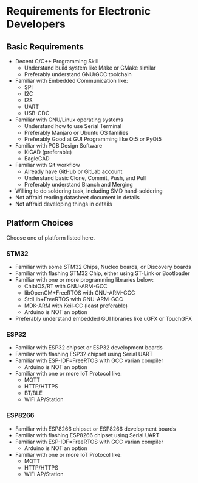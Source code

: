 # Requirements for Electronic Developers

## Basic Requirements
- Decent C/C++ Programming Skill
	+ Understand build system like Make or CMake similar
	+ Preferably understand GNU/GCC toolchain
- Familiar with Embedded Communication like:
	+ SPI
	+ I2C
	+ I2S
	+ UART
	+ USB-CDC
- Familiar with GNU/Linux operating systems
	+ Understand how to use Serial Terminal
	+ Preferably Manjaro or Ubuntu OS families
	+ Preferably Good at GUI Programming like Qt5 or PyQt5
- Familiar with PCB Design Software
	+ KiCAD (preferable)
	+ EagleCAD
- Familiar with Git workflow
	+ Already have GitHub or GitLab account
	+ Understand basic Clone, Commit, Push, and Pull
	+ Preferably understand Branch and Merging
- Willing to do soldering task, including SMD hand-soldering 
- Not affraid reading datasheet document in details
- Not affraid developing things in details

## Platform Choices

Choose one of platform listed here.

### STM32

- Familiar with some STM32 Chips, Nucleo boards, or Discovery boards
- Familiar with flashing STM32 Chip, either using ST-Link or Bootloader
- Familiar with one or more programming libraries below:
	+ ChibiOS/RT with GNU-ARM-GCC
	+ libOpenCM+FreeRTOS with GNU-ARM-GCC
	+ StdLib+FreeRTOS with GNU-ARM-GCC
	+ MDK-ARM with Keil-CC (least preferable)
	+ Arduino is NOT an option
- Preferably understand embedded GUI libraries like uGFX or TouchGFX

### ESP32

- Familiar with ESP32 chipset or ESP32 development boards
- Familiar with flashing ESP32 chipset using Serial UART
- Familiar with ESP-IDF=FreeRTOS with GCC varian compiler
	+ Arduino is NOT an option
- Familiar with one or more IoT Protocol like:
	+ MQTT
	+ HTTP/HTTPS
	+ BT/BLE
	+ WiFi AP/Station
 
### ESP8266

- Familiar with ESP8266 chipset or ESP8266 development boards
- Familiar with flashing ESP8266 chipset using Serial UART
- Familiar with ESP-IDF=FreeRTOS with GCC varian compiler
	+ Arduino is NOT an option
- Familiar with one or more IoT Protocol like:
	+ MQTT
	+ HTTP/HTTPS
	+ WiFi AP/Station